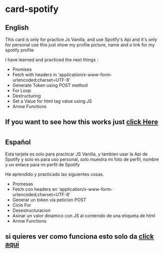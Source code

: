 # card-spotify
## English

This card is only for practice Js Vanilla, and use Spotify's Api and it's  only for personal use this just show my profile picture, name and a link for my spotify profile

I have learned and practiced the next things :

- Promises
- Fetch with headers in 'application/x-www-form-urlencoded;charset=UTF-8'
- Generate Token using POST method
- For Loop
- Destructuring
- Set a Value for html tag value using JS 
- Arrow Functions


## If you want to see how this works just [click Here](https://spoticard.netlify.app/)
#
## Español 

Esta tarjeta es solo para practicar JS Vanilla, y tambien  usar la Api de Spotify y solo es para uso personal, solo muestra mi foto de perfil, nombre y un enlace para mi perfil de Spotify

He aprendido y practicado las siguientes cosas.

- Promesas
- Fetch con headers en 'application/x-www-form-urlencoded;charset=UTF-8'
- Generar un token via peticion POST
- Ciclo For
- Desestructuracion
- Asinar un valor dinamico con JS al contenido de una etiqueta de html
- Arrow Functions

## si quieres ver como funciona esto solo da [click aqui](https://spoticard.netlify.app/)